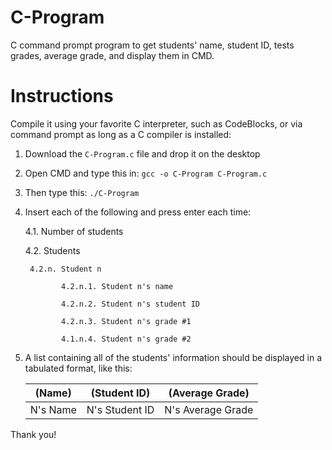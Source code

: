 # C-Program
C command prompt program to get students' name, student ID, tests grades, average grade, and display them in CMD.

# Instructions
Compile it using your favorite C interpreter, such as CodeBlocks, or via command prompt as long as a C compiler is installed:

1. Download the ```C-Program.c``` file and drop it on the desktop

2. Open CMD and type this in:
```gcc -o C-Program C-Program.c```

3. Then type this:
```./C-Program```

4. Insert each of the following and press enter each time:

   4.1. Number of students
   
   4.2. Students
   
        4.2.n. Student n
        
               4.2.n.1. Student n's name
        
               4.2.n.2. Student n's student ID
        
               4.2.n.3. Student n's grade #1
        
               4.1.n.4. Student n's grade #2

5. A list containing all of the students' information should be displayed in a tabulated format, like this:

   (Name) | (Student ID) | (Average Grade)
   ------ | ------------ | -------------
   N's Name | N's Student ID | N's Average Grade

Thank you!
